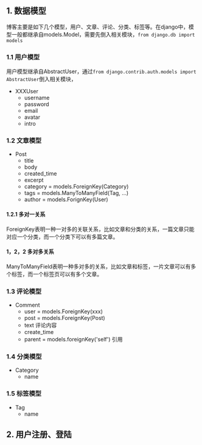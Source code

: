 ## 1. 数据模型

博客主要是如下几个模型，用户、文章、评论、分类、标签等。在django中，模型一般都继承自models.Model，需要先倒入相关模块，`from django.db import models`

### 1.1 用户模型
用户模型继承自AbstractUser，通过`from django.contrib.auth.models import AbstractUser`倒入相关模块，

- XXXUser
	- username
	- password
	- email
	- avatar
	- intro

### 1.2 文章模型
- Post
	- title
	- body
	- created_time
	- excerpt
	- category = models.ForeignKey(Category)
	- tags = models.ManyToManyField(Tag, ...)
	- author = models.ForignKey(User)

#### 1.2.1 多对一关系

ForeignKey表明一种一对多的关联关系，比如文章和分类的关系，一篇文章只能对应一个分类，而一个分类下可以有多篇文章。

#### 1，2，2 多对多关系

ManyToManyField表明一种多对多的关系，比如文章和标签，一片文章可以有多个标签，而一个标签页可以有多个文章。


### 1.3 评论模型

- Comment
	- user = models.ForeignKey(xxx)
	- post = models.ForeignKey(Post)
	- text 评论内容
	- create_time
	- parent = models.foreignKey('self') 引用

### 1.4 分类模型
- Category
	- name

### 1.5 标签模型
- Tag
	- name


## 2. 用户注册、登陆

